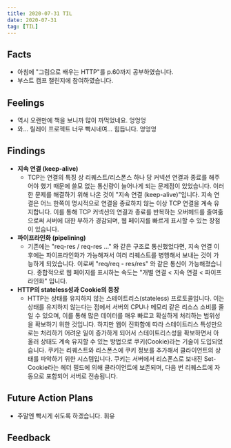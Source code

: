 ```yaml
---
title: 2020-07-31 TIL
date: 2020-07-31
tag: [TIL]
---
```


## Facts

- 아침에 "그림으로 배우는 HTTP"를 p.60까지 공부하였습니다.
- 부스트 캠프 챌린지에 참여하였습니다.

## Feelings

- 역시 오랜만에 책을 보니까 많이 까먹었네요. 엉엉엉
- 와... 릴레이 프로젝트 너무 빡시네여... 힘듭니다. 엉엉엉

## Findings

- **지속 연결 (keep-alive)**
  - TCP는 연결의 특징 상 리퀘스트/리스폰스 하나 당 커넥션 연결과 종료를 해주어야 했기 때문에 쓸모 없는 통신량이 늘어나게 되는 문제점이 있었습니다. 이러한 문제를 해결하기 위해 나온 것이 "지속 연결 (keep-alive)"입니다. 지속 연결은 어느 한쪽이 명시적으로 연결을 종료하지 않는 이상 TCP 연결을 계속 유지합니다. 이를 통해 TCP 커넥션의 연결과 종료를 반복하는 오버헤드를 줄여줆으로써 서버에 대한 부하가 경감되며, 웹 페이지를 빠르게 표시할 수 있는 장점이 있습니다.
- **파이프라인화 (pipelining)**
  - 기존에는 "req-res / req-res ..." 와 같은 구조로 통신했었다면, 지속 연결 이후에는 파이프라인화가 가능해져서 여러 리퀘스트를 병행해서 보내는 것이 가능하게 되었습니다. 이로써 "req/req - res/res" 와 같은 통신이 가능해졌습니다. 종합적으로 웹 페이지를 표시하는 속도는 "개별 연결 < 지속 연결 < 파이프라인화" 입니다.
- **HTTP의 stateless성과 Cookie의 등장**
  - HTTP는 상태를 유지하지 않는 스테이트리스(stateless) 프로토콜입니다. 이는 상태를 유지하지 않는다는 점에서 서버의 CPU나 메모리 같은 리소스 소비를 줄일 수 있으며, 이를 통해 많은 데이터를 매우 빠르고 확실하게 처리하는 범위성을 확보하기 위한 것입니다. 하지만 웹이 진화함에 따라 스테이트리스 특성만으로는 처리하기 어려운 일이 증가하게 되어서 스테이트리스성을 확보하면서 아울러 상태도 계속 유지할 수 있는 방법으로 쿠키(Cookie)라는 기술이 도입되었습니다. 쿠키는 리퀘스트와 리스폰스에 쿠키 정보를 추가해서 클라이언트의 상태를 파악하기 위한 시스템입니다. 쿠키는 서버에서 리스폰스로 보내진 Set-Cookie라는 헤더 필드에 의해 클라이언트에 보존되며, 다음 번 리퀘스트에 자동으로 포함되어 서버로 전송됩니다.

## Future Action Plans

- 주말엔 빡시게 쉬도록 하겠습니다. 휘유

## Feedback
